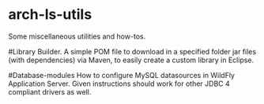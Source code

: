 # arch-ls-utils
Some miscellaneous utilities and how-tos.

#Library Builder.
A simple POM file to download in a specified folder jar files (with dependencies) via Maven, to easily create a 
custom library in Eclipse.

#Database-modules
How to configure MySQL datasources in WildFly Application Server.
Given instructions should work for other JDBC 4 compliant drivers as well.





